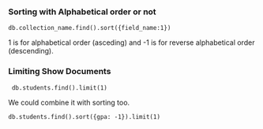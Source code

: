 ### Sorting with Alphabetical order or not
```
db.collection_name.find().sort({field_name:1})
```
1 is for alphabetical order (asceding) and -1 is for reverse alphabetical order (descending).
### Limiting Show Documents
```
 db.students.find().limit(1)
```

We could combine it with sorting too.
```
db.students.find().sort({gpa: -1}).limit(1)
```